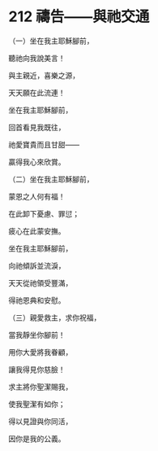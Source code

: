 # 212 禱告——與祂交通

（一）坐在我主耶穌腳前，

聽祂向我說美言！

與主親近，喜樂之源，

天天願在此流連！

坐在我主耶穌腳前，

回首看見我既往，

祂愛寶貴而且甘甜——

贏得我心來欣賞。

（二）坐在我主耶穌腳前，

蒙恩之人何有福！

在此卸下憂慮、罪愆；

疲心在此蒙安撫。

坐在我主耶穌腳前，

向祂傾訴並流淚，

天天從祂領受豐滿，

得祂恩典和安慰。

（三）親愛救主，求你祝福，

當我靜坐你腳前！

用你大愛將我眷顧，

讓我得見你慈臉！

求主將你聖潔賜我，

使我聖潔有如你；

得以見證與你同活，

因你是我的公義。

